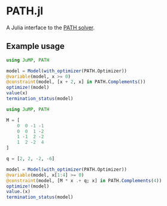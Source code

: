 # PATH.jl

A Julia interface to the [PATH solver](http://pages.cs.wisc.edu/~ferris/path.html).

## Example usage

```julia
using JuMP, PATH

model = Model(with_optimizer(PATH.Optimizer))
@variable(model, x >= 0)
@constraint(model, [x + 2, x] in PATH.Complements())
optimize!(model)
value(x)
termination_status(model)
```

```julia
using JuMP, PATH

M = [
    0  0 -1 -1
    0  0  1 -2
    1 -1  2 -2
    1  2 -2  4
]

q = [2, 2, -2, -6]

model = Model(with_optimizer(PATH.Optimizer))
@variable(model, x[1:4] >= 0)
@constraint(model, [M * x .+ q; x] in PATH.Complements(4))
optimize!(model)
value.(x)
termination_status(model)
```
